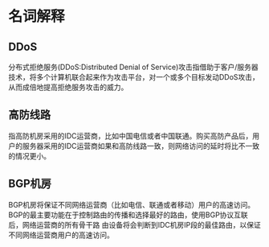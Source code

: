 

# 名词解释

## DDoS

分布式拒绝服务(DDoS:Distributed Denial of
Service)攻击指借助于客户/服务器技术，将多个计算机联合起来作为攻击平台，对一个或多个目标发动DDoS攻击，从而成倍地提高拒绝服务攻击的威力。

## 高防线路

指高防机房采用的IDC运营商，比如中国电信或者中国联通。购买高防产品后，用户的服务器采用的IDC运营商如果和高防线路一致，则网络访问的延时将比不一致的情况更小。

## BGP机房

BGP机房将保证不同网络运营商（比如电信、联通或者移动）用户的高速访问。BGP的最主要功能在于控制路由的传播和选择最好的路由，使用BGP协议互联后，网络运营商的所有骨干路
由设备将会判断到IDC机房IP段的最佳路由，以保证不同网络运营商用户的高速访问。
